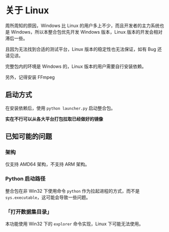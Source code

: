 # 关于 Linux

周所周知的原因，Windows 比 Linux 的用户多上不少，而且开发者的主力系统也是 Windows，所以本整合包优先开发 Windows 版本，Linux 版本的开发会相对滞后一些。

且因为无法找到合适的测试平台，Linux 版本的稳定性也无法保证，如有 Bug 还请见谅。

完整包内的环境是 Windows 的，Linux 版本的用户需要自行安装依赖。

另外，记得安装 FFmpeg

## 启动方式

在安装依赖后，使用 `python launcher.py` 启动整合包。

**实在不行可以从各大平台打包拉取已经做好的镜像**

## 已知可能的问题

### 架构

仅支持 AMD64 架构，不支持 ARM 架构。

### Python 启动路径

整合包在非 Win32 下使用命令 `python` 作为拉起进程的方式，而不是 `sys.executable`，这可能会导致一些问题。

### 「打开数据集目录」

本功能使用 Win32 下的 `explorer` 命令实现，Linux 下可能无法使用。
